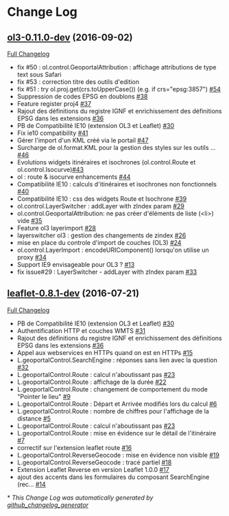 # Change Log

## [ol3-0.11.0-dev](https://github.com/IGNF/geoportal-extensions/tree/ol3-0.11.0-dev) (2016-09-02)
[Full Changelog](https://github.com/IGNF/geoportal-extensions/compare/leaflet-0.8.1-dev...ol3-0.11.0-dev)

- fix \#50 : ol.control.GeoportalAttribution : affichage attributions de type text sous Safari 
- fix \#53 : correction titre des outils d'edition
- fix \#51 : try ol.proj.get\(crs.toUpperCase\(\)\) \(e.g. if crs="epsg:3857"\) [\#54](https://github.com/IGNF/geoportal-extensions/pull/54)
- Suppression de codes EPSG en doublons [\#38](https://github.com/IGNF/geoportal-extensions/pull/38)
- Feature register proj4 [\#37](https://github.com/IGNF/geoportal-extensions/pull/37)
- Rajout des définitions du registre IGNF et enrichissement des définitions EPSG dans les extensions [\#36](https://github.com/IGNF/geoportal-extensions/issues/36)
- PB de Compatibilité IE10 \(extension OL3 et Leaflet\) [\#30](https://github.com/IGNF/geoportal-extensions/issues/30)
- Fix ie10 compatibility  [\#41](https://github.com/IGNF/geoportal-extensions/pull/41)
- Gérer l'import d'un KML créé via le portail
[\#47](https://github.com/IGNF/geoportal-extensions/issues/47)
- Surcharge de ol.format.KML pour la gestion des styles sur les outils …
[\#46](https://github.com/IGNF/geoportal-extensions/pull/46)
- Evolutions widgets itinéraires et isochrones \(ol.control.Route et ol.control.Isocurve\)[\#43](https://github.com/IGNF/geoportal-extensions/issues/43)
- ol : route & isocurve enhancements [\#44](https://github.com/IGNF/geoportal-extensions/pull/44)
- Compatibilité IE10 : calculs d'itinéraires et isochrones non fonctionnels [\#40](https://github.com/IGNF/geoportal-extensions/issues/40)
- Compatibilité IE10 : css des widgets Route et Isochrone [\#39](https://github.com/IGNF/geoportal-extensions/issues/39)
- ol.control.LayerSwitcher : addLayer with zIndex param [\#29](https://github.com/IGNF/geoportal-extensions/issues/29)
- ol.control.GeoportalAttribution: ne pas créer d'éléments de liste \(\<li\>\) vide [\#35](https://github.com/IGNF/geoportal-extensions/issues/35)
- Feature ol3 layerimport [\#28](https://github.com/IGNF/geoportal-extensions/pull/28)
- layerswitcher ol3 : gestion des changements de zindex [\#26](https://github.com/IGNF/geoportal-extensions/pull/26)
- mise en place du controle d'import de couches \(OL3\) [\#24](https://github.com/IGNF/geoportal-extensions/pull/24)
- ol.control.LayerImport : encodeURIComponent\(\) lorsqu'on utilise un proxy [\#34](https://github.com/IGNF/geoportal-extensions/issues/34)
- Support IE9 envisageable pour OL3 ? [\#13](https://github.com/IGNF/geoportal-extensions/issues/13)
- fix issue\#29 : LayerSwitcher - addLayer with zIndex param [\#33](https://github.com/IGNF/geoportal-extensions/pull/33)

## [leaflet-0.8.1-dev](https://github.com/IGNF/geoportal-extensions/tree/leaflet-0.8.1-dev) (2016-07-21)
[Full Changelog](https://github.com/IGNF/geoportal-extensions/compare/ol3-0.10.0...leaflet-0.8.1-dev)


- PB de Compatibilité IE10 \(extension OL3 et Leaflet\) [\#30](https://github.com/IGNF/geoportal-extensions/issues/30)
- Authentification HTTP et couches WMTS [\#31](https://github.com/IGNF/geoportal-extensions/issues/31)
- Rajout des définitions du registre IGNF et enrichissement des définitions EPSG dans les extensions [\#36](https://github.com/IGNF/geoportal-extensions/issues/36)
- Appel aux webservices en HTTPs quand on est en HTTPs [\#15](https://github.com/IGNF/geoportal-extensions/issues/15)
- L.geoportalControl.SearchEngine : réponses sans lien avec la question [\#32](https://github.com/IGNF/geoportal-extensions/issues/32)
- L.geoportalControl.Route : calcul n'aboutissant pas [\#23](https://github.com/IGNF/geoportal-extensions/issues/23)
- L.geoportalControl.Route : affichage de la durée [\#22](https://github.com/IGNF/geoportal-extensions/issues/22)
- L.geoportalControl.Route : changement de comportement du mode "Pointer le lieu" [\#9](https://github.com/IGNF/geoportal-extensions/issues/9)
- L.geoportalControl.Route : Départ et Arrivée modifiés lors du calcul [\#6](https://github.com/IGNF/geoportal-extensions/issues/6)
- L.geoportalControl.Route : nombre de chiffres pour l'affichage de la distance [\#5](https://github.com/IGNF/geoportal-extensions/issues/5)
- L.geoportalControl.Route : calcul n'aboutissant pas [\#23](https://github.com/IGNF/geoportal-extensions/issues/23)
- L.geoportalControl.Route : mise en évidence sur le détail de l'itinéraire [\#7](https://github.com/IGNF/geoportal-extensions/issues/7)
- correctif sur l'extension leaflet route [\#16](https://github.com/IGNF/geoportal-extensions/pull/16)
- L.geoportalControl.ReverseGeocode : mise en évidence non visible [\#19](https://github.com/IGNF/geoportal-extensions/issues/19)
- L.geoportalControl.ReverseGeocode : tracé partiel [\#18](https://github.com/IGNF/geoportal-extensions/issues/18)
- Extension Leaflet Reverse en version Leaflet 1.0.0 [\#17](https://github.com/IGNF/geoportal-extensions/issues/17)
- ajout des accents dans les formulaires du composant SearchEngine \(rec… [\#14](https://github.com/IGNF/geoportal-extensions/pull/14)


\* *This Change Log was automatically generated by [github_changelog_generator](https://github.com/skywinder/Github-Changelog-Generator)*
